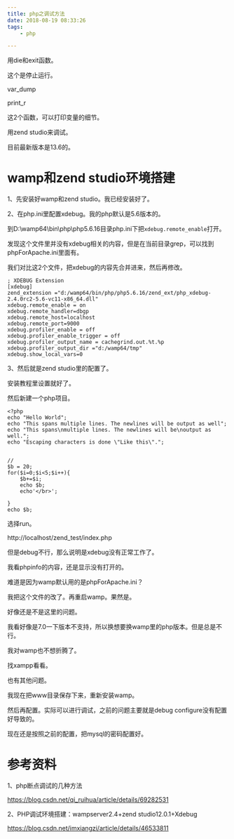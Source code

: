 ```yaml
---
title: php之调试方法
date: 2018-08-19 08:33:26
tags:
	- php

---
```




用die和exit函数。

这个是停止运行。



var_dump

print_r

这2个函数，可以打印变量的细节。



用zend studio来调试。

目前最新版本是13.6的。



# wamp和zend studio环境搭建

1、先安装好wamp和zend studio。我已经安装好了。

2、在php.ini里配置xdebug。我的php默认是5.6版本的。

到D:\wamp64\bin\php\php5.6.16目录php.ini下把`xdebug.remote_enable`打开。

发现这个文件里并没有xdebug相关的内容，但是在当前目录grep，可以找到phpForApache.ini里面有。

我们对比这2个文件，把xdebug的内容先合并进来，然后再修改。

```
; XDEBUG Extension
[xdebug]
zend_extension ="d:/wamp64/bin/php/php5.6.16/zend_ext/php_xdebug-2.4.0rc2-5.6-vc11-x86_64.dll"
xdebug.remote_enable = on
xdebug.remote_handler=dbgp
xdebug.remote_host=localhost
xdebug.remote_port=9000
xdebug.profiler_enable = off
xdebug.profiler_enable_trigger = off
xdebug.profiler_output_name = cachegrind.out.%t.%p
xdebug.profiler_output_dir ="d:/wamp64/tmp"
xdebug.show_local_vars=0
```

3、然后就是zend studio里的配置了。

安装教程里设置就好了。

然后新建一个php项目。

```
<?php
echo "Hello World";
echo "This spans multiple lines. The newlines will be output as well";
echo "This spans\nmultiple lines. The newlines will be\noutput as well.";
echo "Escaping characters is done \"Like this\".";


//
$b = 20;
for($i=0;$i<5;$i++){
    $b+=$i;    
    echo $b;
    echo'</br>';
    
}
echo $b;

```

选择run。

http://localhost/zend_test/index.php

但是debug不行，那么说明是xdebug没有正常工作了。

我看phpinfo的内容，还是显示没有打开的。

难道是因为wamp默认用的是phpForApache.ini？

我把这个文件的改了。再重启wamp。果然是。

好像还是不是这里的问题。

我看好像是7.0一下版本不支持，所以换想要换wamp里的php版本。但是总是不行。

我对wamp也不想折腾了。

找xampp看看。

也有其他问题。

我现在把www目录保存下来，重新安装wamp。

然后再配置。实际可以进行调试，之前的问题主要就是debug configure没有配置好导致的。



现在还是按照之前的配置，把mysql的密码配置好。





# 参考资料

1、php断点调试的几种方法

https://blog.csdn.net/qi_ruihua/article/details/69282531

2、PHP调试环境搭建：wampserver2.4+zend studio12.0.1+Xdebug

https://blog.csdn.net/imxiangzi/article/details/46533811